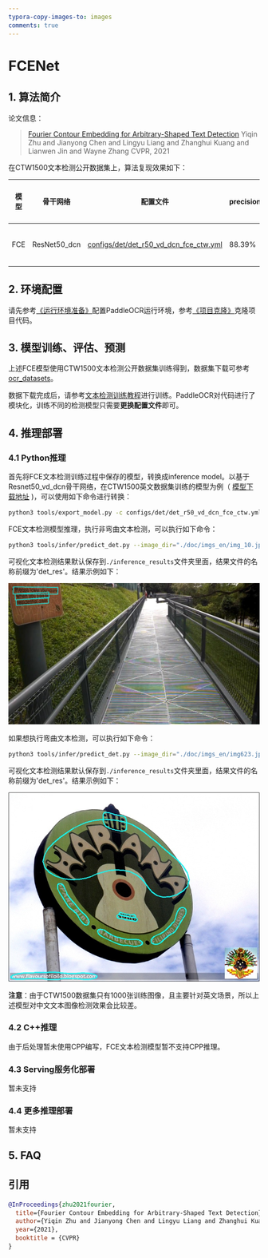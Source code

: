 ```yaml
---
typora-copy-images-to: images
comments: true
---
```


# FCENet

## 1. 算法简介

论文信息：
> [Fourier Contour Embedding for Arbitrary-Shaped Text Detection](https://arxiv.org/abs/2104.10442)
> Yiqin Zhu and Jianyong Chen and Lingyu Liang and Zhanghui Kuang and Lianwen Jin and Wayne Zhang
> CVPR, 2021

在CTW1500文本检测公开数据集上，算法复现效果如下：

| 模型  |骨干网络|配置文件|precision|recall|Hmean|下载链接|
|-----| --- | --- | --- | --- | --- | --- |
| FCE | ResNet50_dcn | [configs/det/det_r50_vd_dcn_fce_ctw.yml](https://github.com/PaddlePaddle/PaddleOCR/tree/main/configs/det/det_r50_vd_dcn_fce_ctw.yml)| 88.39%|82.18%|85.27%|[训练模型](https://paddleocr.bj.bcebos.com/contribution/det_r50_dcn_fce_ctw_v2.0_train.tar)|

## 2. 环境配置

请先参考[《运行环境准备》](../../ppocr/environment.md)配置PaddleOCR运行环境，参考[《项目克隆》](../../ppocr/blog/clone.md)克隆项目代码。

## 3. 模型训练、评估、预测

上述FCE模型使用CTW1500文本检测公开数据集训练得到，数据集下载可参考 [ocr_datasets](../../datasets/ocr_datasets.md)。

数据下载完成后，请参考[文本检测训练教程](../../ppocr/model_train/detection.md)进行训练。PaddleOCR对代码进行了模块化，训练不同的检测模型只需要**更换配置文件**即可。

## 4. 推理部署

### 4.1 Python推理

首先将FCE文本检测训练过程中保存的模型，转换成inference model。以基于Resnet50_vd_dcn骨干网络，在CTW1500英文数据集训练的模型为例（ [模型下载地址](https://paddleocr.bj.bcebos.com/contribution/det_r50_dcn_fce_ctw_v2.0_train.tar) )，可以使用如下命令进行转换：

```bash linenums="1"
python3 tools/export_model.py -c configs/det/det_r50_vd_dcn_fce_ctw.yml -o Global.pretrained_model=./det_r50_dcn_fce_ctw_v2.0_train/best_accuracy  Global.save_inference_dir=./inference/det_fce
```

FCE文本检测模型推理，执行非弯曲文本检测，可以执行如下命令：

```bash linenums="1"
python3 tools/infer/predict_det.py --image_dir="./doc/imgs_en/img_10.jpg" --det_model_dir="./inference/det_fce/" --det_algorithm="FCE" --det_fce_box_type=quad
```

可视化文本检测结果默认保存到`./inference_results`文件夹里面，结果文件的名称前缀为'det_res'。结果示例如下：

![img](./images/det_res_img_10_fce.jpg)

如果想执行弯曲文本检测，可以执行如下命令：

```bash linenums="1"
python3 tools/infer/predict_det.py --image_dir="./doc/imgs_en/img623.jpg" --det_model_dir="./inference/det_fce/" --det_algorithm="FCE" --det_fce_box_type=poly
```

可视化文本检测结果默认保存到`./inference_results`文件夹里面，结果文件的名称前缀为'det_res'。结果示例如下：

![img](./images/det_res_img623_fce.jpg)

**注意**：由于CTW1500数据集只有1000张训练图像，且主要针对英文场景，所以上述模型对中文文本图像检测效果会比较差。

### 4.2 C++推理

由于后处理暂未使用CPP编写，FCE文本检测模型暂不支持CPP推理。

### 4.3 Serving服务化部署

暂未支持

### 4.4 更多推理部署

暂未支持

## 5. FAQ

## 引用

```bibtex
@InProceedings{zhu2021fourier,
  title={Fourier Contour Embedding for Arbitrary-Shaped Text Detection},
  author={Yiqin Zhu and Jianyong Chen and Lingyu Liang and Zhanghui Kuang and Lianwen Jin and Wayne Zhang},
  year={2021},
  booktitle = {CVPR}
}
```
